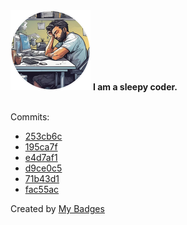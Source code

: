 <img src="https://github.com/my-badges/my-badges/blob/master/src/all-badges/time-of-commit/sleepy-coder.png?raw=true" alt="I am a sleepy coder." title="I am a sleepy coder." width="128">
<strong>I am a sleepy coder.</strong>
<br><br>

Commits:

- <a href="https://github.com/adib-yg/web/commit/253cb6c98a708fda71d68e543e1a64bd28f2efca">253cb6c</a>
- <a href="https://github.com/adib-yg/web/commit/195ca7fcc2898d3a831c1e9d7c557fa3979c0722">195ca7f</a>
- <a href="https://github.com/adib-yg/web/commit/e4d7af19e4f95053117d5b4f0ed4a8578a4291a5">e4d7af1</a>
- <a href="https://github.com/adib-yg/web/commit/d9ce0c548fc8aa66eb77b42eb8f2b2e7b9f5f4c8">d9ce0c5</a>
- <a href="https://github.com/adib-yg/web/commit/71b43d15e58895f54db7b1ea296a125945320aa0">71b43d1</a>
- <a href="https://github.com/adib-yg/web/commit/fac55ac95025a84ee1bf1e04f39b5cf6b41ad7ef">fac55ac</a>


Created by <a href="https://github.com/my-badges/my-badges">My Badges</a>